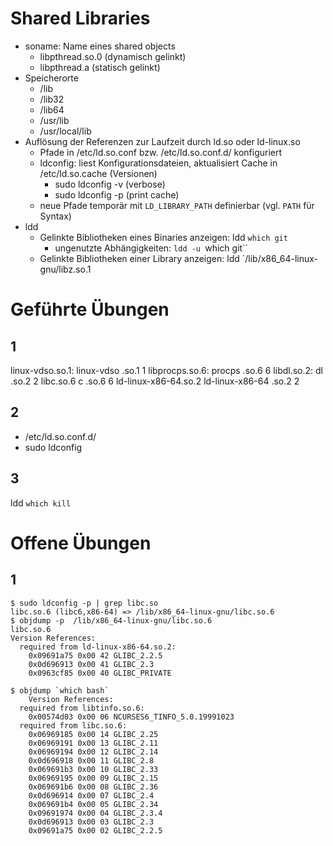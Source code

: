 # Shared Libraries

- soname: Name eines shared objects
	- libpthread.so.0 (dynamisch gelinkt)
	- libpthread.a (statisch gelinkt)
- Speicherorte
	- /lib
	- /lib32
	- /lib64
	- /usr/lib
	- /usr/local/lib
- Auflösung der Referenzen zur Laufzeit durch ld.so oder ld-linux.so
	- Pfade in /etc/ld.so.conf bzw. /etc/ld.so.conf.d/ konfiguriert
	- ldconfig: liest Konfigurationsdateien, aktualisiert Cache in /etc/ld.so.cache (Versionen)
		- sudo ldconfig -v (verbose)
		- sudo ldconfig -p (print cache)
	- neue Pfade temporär mit `LD_LIBRARY_PATH` definierbar (vgl. `PATH` für Syntax)
- ldd
	- Gelinkte Bibliotheken eines Binaries anzeigen: ldd `which git`
		- ungenutzte Abhängigkeiten: `ldd -u `which git``
	- Gelinkte Bibliotheken einer Library anzeigen: ldd `/lib/x86_64-linux-gnu/libz.so.1

# Geführte Übungen

## 1

linux-vdso.so.1:	linux-vdso	.so.1	1
libprocps.so.6:		procps		.so.6	6
libdl.so.2:		dl		.so.2	2
libc.so.6		c		.so.6	6
ld-linux-x86-64.so.2	ld-linux-x86-64	.so.2	2

## 2

- /etc/ld.so.conf.d/
- sudo ldconfig

## 3

ldd `which kill`

# Offene Übungen

## 1

	$ sudo ldconfig -p | grep libc.so
	libc.so.6 (libc6,x86-64) => /lib/x86_64-linux-gnu/libc.so.6
	$ objdump -p  /lib/x86_64-linux-gnu/libc.so.6
	libc.so.6
	Version References:
	  required from ld-linux-x86-64.so.2:
	    0x09691a75 0x00 42 GLIBC_2.2.5
	    0x0d696913 0x00 41 GLIBC_2.3
	    0x0963cf85 0x00 40 GLIBC_PRIVATE

	$ objdump `which bash`
		Version References:
	  required from libtinfo.so.6:
	    0x00574d03 0x00 06 NCURSES6_TINFO_5.0.19991023
	  required from libc.so.6:
	    0x06969185 0x00 14 GLIBC_2.25
	    0x06969191 0x00 13 GLIBC_2.11
	    0x06969194 0x00 12 GLIBC_2.14
	    0x0d696918 0x00 11 GLIBC_2.8
	    0x069691b3 0x00 10 GLIBC_2.33
	    0x06969195 0x00 09 GLIBC_2.15
	    0x069691b6 0x00 08 GLIBC_2.36
	    0x0d696914 0x00 07 GLIBC_2.4
	    0x069691b4 0x00 05 GLIBC_2.34
	    0x09691974 0x00 04 GLIBC_2.3.4
	    0x0d696913 0x00 03 GLIBC_2.3
	    0x09691a75 0x00 02 GLIBC_2.2.5

